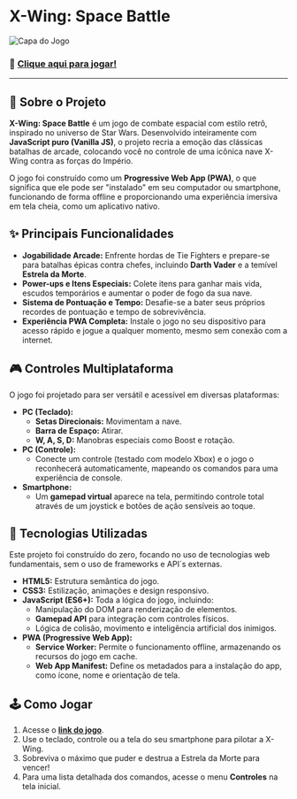 # X-Wing: Space Battle

![Capa do Jogo](https://raw.githubusercontent.com/Ramon-Valverde/X-Wing-Battle-Space/main/images/Intro_X-Wing_Space_Battle.png)

### 🔗 [Clique aqui para jogar!](https://x-wing-battle-space.vercel.app/)

---

## 🚀 Sobre o Projeto

**X-Wing: Space Battle** é um jogo de combate espacial com estilo retrô, inspirado no universo de Star Wars. Desenvolvido inteiramente com **JavaScript puro (Vanilla JS)**, o projeto recria a emoção das clássicas batalhas de arcade, colocando você no controle de uma icônica nave X-Wing contra as forças do Império.

O jogo foi construído como um **Progressive Web App (PWA)**, o que significa que ele pode ser "instalado" em seu computador ou smartphone, funcionando de forma offline e proporcionando uma experiência imersiva em tela cheia, como um aplicativo nativo.

## ✨ Principais Funcionalidades

*   **Jogabilidade Arcade:** Enfrente hordas de Tie Fighters e prepare-se para batalhas épicas contra chefes, incluindo **Darth Vader** e a temível **Estrela da Morte**.
*   **Power-ups e Itens Especiais:** Colete itens para ganhar mais vida, escudos temporários e aumentar o poder de fogo da sua nave.
*   **Sistema de Pontuação e Tempo:** Desafie-se a bater seus próprios recordes de pontuação e tempo de sobrevivência.
*   **Experiência PWA Completa:** Instale o jogo no seu dispositivo para acesso rápido e jogue a qualquer momento, mesmo sem conexão com a internet.

## 🎮 Controles Multiplataforma

O jogo foi projetado para ser versátil e acessível em diversas plataformas:

*   **PC (Teclado):**
    *   **Setas Direcionais:** Movimentam a nave.
    *   **Barra de Espaço:** Atirar.
    *   **W, A, S, D:** Manobras especiais como Boost e rotação.
*   **PC (Controle):**
    *   Conecte um controle (testado com modelo Xbox) e o jogo o reconhecerá automaticamente, mapeando os comandos para uma experiência de console.
*   **Smartphone:**
    *   Um **gamepad virtual** aparece na tela, permitindo controle total através de um joystick e botões de ação sensíveis ao toque.

## 🔧 Tecnologias Utilizadas

Este projeto foi construído do zero, focando no uso de tecnologias web fundamentais, sem o uso de frameworks e API´s externas.

*   **HTML5:** Estrutura semântica do jogo.
*   **CSS3:** Estilização, animações e design responsivo.
*   **JavaScript (ES6+):** Toda a lógica do jogo, incluindo:
    *   Manipulação do DOM para renderização de elementos.
    *   **Gamepad API** para integração com controles físicos.
    *   Lógica de colisão, movimento e inteligência artificial dos inimigos.
*   **PWA (Progressive Web App):**
    *   **Service Worker:** Permite o funcionamento offline, armazenando os recursos do jogo em cache.
    *   **Web App Manifest:** Define os metadados para a instalação do app, como ícone, nome e orientação de tela.

## 🕹️ Como Jogar

1.  Acesse o **[link do jogo](https://x-wing-battle-space.vercel.app/)**.
2.  Use o teclado, controle ou a tela do seu smartphone para pilotar a X-Wing.
3.  Sobreviva o máximo que puder e destrua a Estrela da Morte para vencer!
4.  Para uma lista detalhada dos comandos, acesse o menu **Controles** na tela inicial.